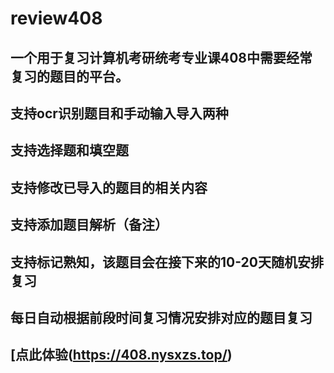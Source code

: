 # review408
## 一个用于复习计算机考研统考专业课408中需要经常复习的题目的平台。
## 支持ocr识别题目和手动输入导入两种
## 支持选择题和填空题
## 支持修改已导入的题目的相关内容
## 支持添加题目解析（备注）
## 支持标记熟知，该题目会在接下来的10-20天随机安排复习
## 每日自动根据前段时间复习情况安排对应的题目复习
## [点此体验(https://408.nysxzs.top/)
